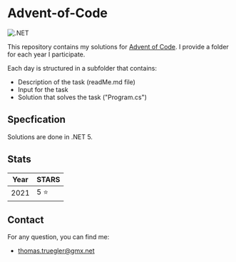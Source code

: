 # Advent-of-Code

![.NET](https://github.com/true-gler/advent-of-code/workflows/.NET/badge.svg?branch=main)

This repository contains my solutions for [Advent of Code](https://adventofcode.com/). 
I provide a folder for each year I participate.

Each day is structured in a subfolder that contains:

- Description of the task (readMe.md file)
- Input for the task
- Solution that solves the task ("Program.cs")

## Specfication
Solutions are done in .NET 5.

## Stats

| Year | STARS |
 ------------- | ------------- |
 2021 | 5 :star:|

## Contact
For any question, you can find me:
- thomas.truegler@gmx.net

